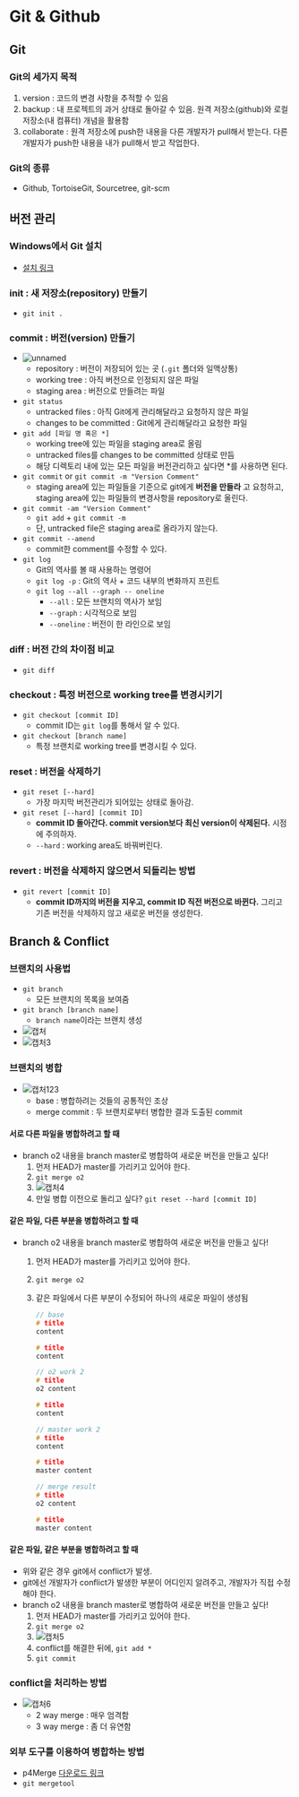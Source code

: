 # Git & Github

## Git

### Git의 세가지 목적

1. version : 코드의 변경 사항을 추적할 수 있음
2. backup : 내 프로젝트의 과거 상태로 돌아갈 수 있음. 원격 저장소(github)와 로컬 저장소(내 컴퓨터) 개념을 활용함
3. collaborate : 원격 저장소에 push한 내용을 다른 개발자가 pull해서 받는다. 다른 개발자가 push한 내용을 내가 pull해서 받고 작업한다.

### Git의 종류

-   Github, TortoiseGit, Sourcetree, git-scm

## 버전 관리

### Windows에서 Git 설치

-   [설치 링크](https://git-scm.com/)

### init : 새 저장소(repository) 만들기

-   `git init .`

### commit : 버전(version) 만들기

-   ![unnamed](https://user-images.githubusercontent.com/52440668/91634915-331b2180-ea2f-11ea-8859-a9b9ea61c7bf.png)
    -   repository : 버전이 저장되어 있는 곳 (`.git` 폴더와 일맥상통)
    -   working tree : 아직 버전으로 인정되지 않은 파일
    -   staging area : 버전으로 만들려는 파일
-   `git status`
    -   untracked files : 아직 Git에게 관리해달라고 요청하지 않은 파일
    -   changes to be committed : Git에게 관리해달라고 요청한 파일
-   `git add [파일 명 혹은 *]`
    -   working tree에 있는 파일을 staging area로 올림
    -   untracked files를 changes to be committed 상태로 만듬
    -   해당 디렉토리 내에 있는 모든 파일을 버전관리하고 싶다면 \*를 사용하면 된다.
-   `git commit` or `git commit -m "Version Comment"`
    -   staging area에 있는 파일들을 기준으로 git에게 **버전을 만들라** 고 요청하고, staging area에 있는 파일들의 변경사항을 repository로 올린다.
-   `git commit -am "Version Comment"`
    -   `git add` + `git commit -m`
    -   단, untracked file은 staging area로 올라가지 않는다.
-   `git commit --amend`
    -   commit한 comment를 수정할 수 있다.
-   `git log`
    -   Git의 역사를 볼 때 사용하는 명령어
    -   `git log -p` : Git의 역사 + 코드 내부의 변화까지 프린트
    -   `git log --all --graph -- oneline`
        -   `--all` : 모든 브랜치의 역사가 보임
        -   `--graph` : 시각적으로 보임
        -   `--oneline` : 버전이 한 라인으로 보임

### diff : 버전 간의 차이점 비교

-   `git diff`

### checkout : 특정 버전으로 working tree를 변경시키기

-   `git checkout [commit ID]`
    -   commit ID는 `git log`를 통해서 알 수 있다.
-   `git checkout [branch name]`
    -   특정 브랜치로 working tree를 변경시킬 수 있다.

### reset : 버전을 삭제하기

-   `git reset [--hard]`
    -   가장 마지막 버전관리가 되어있는 상태로 돌아감.
-   `git reset [--hard] [commit ID]`
    -   **commit ID 돌아간다. commit version보다 최신 version이 삭제된다.** 시점에 주의하자.
    -   `--hard` : working area도 바꿔버린다.

### revert : 버전을 삭제하지 않으면서 되돌리는 방법

-   `git revert [commit ID]`
    -   **commit ID까지의 버전을 지우고, commit ID 직전 버전으로 바뀐다.** 그리고 기존 버전을 삭제하지 않고 새로운 버전을 생성한다.

## Branch & Conflict

### 브랜치의 사용법

-   `git branch`
    -   모든 브랜치의 목록을 보여줌
-   `git branch [branch name]`
    -   `branch name`이라는 브랜치 생성
-   ![캡처](https://user-images.githubusercontent.com/52440668/91638549-5358d980-ea4b-11ea-8e05-008051fe9f8f.JPG)
-   ![캡처3](https://user-images.githubusercontent.com/52440668/91638694-4983a600-ea4c-11ea-91dd-7d506cd01d60.JPG)

### 브랜치의 병합

-   ![캡처123](https://user-images.githubusercontent.com/52440668/91639076-f3643200-ea4e-11ea-903f-5f76fdc6da59.JPG)
    -   base : 병합하려는 것들의 공통적인 조상
    -   merge commit : 두 브랜치로부터 병합한 결과 도출된 commit

#### 서로 다른 파일을 병합하려고 할 때

-   branch o2 내용을 branch master로 병합하여 새로운 버전을 만들고 싶다!
    1. 먼저 HEAD가 master를 가리키고 있어야 한다.
    2. `git merge o2`
    3. ![캡처4](https://user-images.githubusercontent.com/52440668/91639264-48547800-ea50-11ea-942c-b05534bbcbdf.JPG)
    4. 만일 병합 이전으로 돌리고 싶다? `git reset --hard [commit ID]`

#### 같은 파일, 다른 부분을 병합하려고 할 때

-   branch o2 내용을 branch master로 병합하여 새로운 버전을 만들고 싶다!

    1. 먼저 HEAD가 master를 가리키고 있어야 한다.
    2. `git merge o2`
    3. 같은 파일에서 다른 부분이 수정되어 하나의 새로운 파일이 생성됨

        ```cpp
        // base
        # title
        content

        # title
        content
        ```

        ```cpp
        // o2 work 2
        # title
        o2 content

        # title
        content
        ```

        ```cpp
        // master work 2
        # title
        content

        # title
        master content
        ```

        ```cpp
        // merge result
        # title
        o2 content

        # title
        master content
        ```

#### 같은 파일, 같은 부분을 병합하려고 할 때

-   위와 같은 경우 git에서 conflict가 발생.
-   git에선 개발자가 conflict가 발생한 부분이 어디인지 알려주고, 개발자가 직접 수정해야 한다.
-   branch o2 내용을 branch master로 병합하여 새로운 버전을 만들고 싶다!
    1. 먼저 HEAD가 master를 가리키고 있어야 한다.
    2. `git merge o2`
    3. ![캡처5](https://user-images.githubusercontent.com/52440668/91639578-9c605c00-ea52-11ea-9af9-8d61ef2c1515.JPG)
    4. conflict를 해결한 뒤에, `git add *`
    5. `git commit`

### conflict을 처리하는 방법

-   ![캡처6](https://user-images.githubusercontent.com/52440668/91639791-f281cf00-ea53-11ea-84e8-98ce21ee90ec.JPG)
    -   2 way merge : 매우 엄격함
    -   3 way merge : 좀 더 유연함

### 외부 도구를 이용하여 병합하는 방법

-   p4Merge [다운로드 링크](https://www.perforce.com/downloads/visual-merge-tool)
-   `git mergetool`
